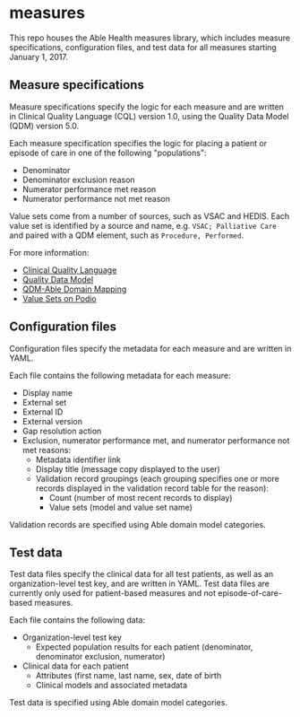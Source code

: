 # measures
This repo houses the Able Health measures library, which includes measure specifications, configuration files, and test data for all measures starting January 1, 2017.

## Measure specifications
Measure specifications specify the logic for each measure and are written in Clinical Quality Language (CQL) version 1.0, using the Quality Data Model (QDM) version 5.0.

Each measure specification specifies the logic for placing a patient or episode of care in one of the following "populations":

* Denominator
* Denominator exclusion reason
* Numerator performance met reason
* Numerator performance not met reason

Value sets come from a number of sources, such as VSAC and HEDIS. Each value set is identified by a source and name, e.g. `VSAC; Palliative Care` and paired with a QDM element, such as `Procedure, Performed`.

For more information:

* [Clinical Quality Language](https://ecqi.healthit.gov/cql)
* [Quality Data Model](https://ecqi.healthit.gov/qdm)
* [QDM-Able Domain Mapping](https://docs.google.com/a/ablehealth.com/spreadsheets/d/1rqgov-26ChvKZEIPy1i1L1TxlQ9T8vduY0-EZccpx_s/edit?usp=sharing)
* [Value Sets on Podio](https://podio.com/ablehealth/product/apps/assets/items/34)

## Configuration files
Configuration files specify the metadata for each measure and are written in YAML.

Each file contains the following metadata for each measure:

* Display name
* External set
* External ID
* External version
* Gap resolution action
* Exclusion, numerator performance met, and numerator performance not met reasons:
    * Metadata identifier link
    * Display title (message copy displayed to the user)
    * Validation record groupings (each grouping specifies one or more records displayed in the validation record table for the reason):
        * Count (number of most recent records to display)
        * Value sets (model and value set name)

Validation records are specified using Able domain model categories.

## Test data
Test data files specify the clinical data for all test patients, as well as an organization-level test key, and are written in YAML. Test data files are currently only used for patient-based measures and not episode-of-care-based measures.

Each file contains the following data:

* Organization-level test key
    * Expected population results for each patient (denominator, denominator exclusion, numerator)
* Clinical data for each patient
    * Attributes (first name, last name, sex, date of birth
    * Clinical models and associated metadata
    
Test data is specified using Able domain model categories.
